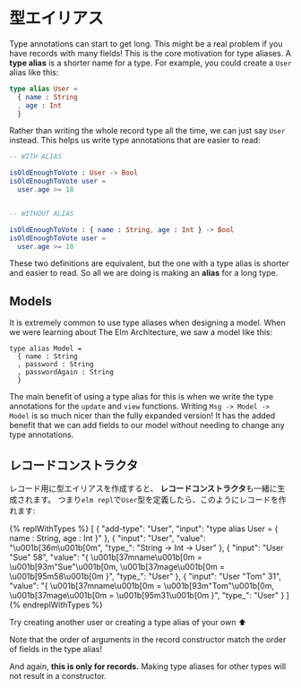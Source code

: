 <!--
# Type Aliases
-->
# 型エイリアス

<!--
Type annotations can start to get long. This might be a real problem if you have records with many fields! This is the core motivation for type aliases. A **type alias** is a shorter name for a type. For example, you could create a `User` alias like this:
-->
<!-- TODO -->
<!-- 元の文章：
Elmでは **型エイリアス** を作ることができます。 型エイリアスというのは単に他の型に短い名前をつけたものです。 このように定義できます:
-->
Type annotations can start to get long. This might be a real problem if you have records with many fields! This is the core motivation for type aliases. A **type alias** is a shorter name for a type. For example, you could create a `User` alias like this:

```elm
type alias User =
  { name : String
  , age : Int
  }
```

<!--
Rather than writing the whole record type all the time, we can just say `User` instead. This helps us write type annotations that are easier to read:
-->
<!-- TODO -->
<!-- 元の文章：
つまりこのレコード型をいつも書くのではなく、代わりに`User`と書くだけで済ませることができます。 例えば、型注釈をこのように短く書くことができます:
-->
Rather than writing the whole record type all the time, we can just say `User` instead. This helps us write type annotations that are easier to read:

```elm
-- WITH ALIAS

isOldEnoughToVote : User -> Bool
isOldEnoughToVote user =
  user.age >= 18


-- WITHOUT ALIAS

isOldEnoughToVote : { name : String, age : Int } -> Bool
isOldEnoughToVote user =
  user.age >= 18
```

<!--
These two definitions are equivalent, but the one with a type alias is shorter and easier to read. So all we are doing is making an **alias** for a long type.
-->
<!-- TODO -->
<!-- 元の文章：
型エイリアスを使わずに書けば`{ name : String, bio : String } -> Bool`のようになります。 **型エイリアスの主なポイントは短く明確な型注釈を書くのを助けることです。** これはアプリケーションが成長するにつれてより重要になってきます。 `updateBio`関数があるとします:
-->
These two definitions are equivalent, but the one with a type alias is shorter and easier to read. So all we are doing is making an **alias** for a long type.


<!--
## Models
-->
<!-- TODO -->
## Models

<!--
It is extremely common to use type aliases when designing a model. When we were learning about The Elm Architecture, we saw a model like this:
-->
<!-- TODO -->
It is extremely common to use type aliases when designing a model. When we were learning about The Elm Architecture, we saw a model like this:

```
type alias Model =
  { name : String
  , password : String
  , passwordAgain : String
  }
```

<!--
The main benefit of using a type alias for this is when we write the type annotations for the `update` and `view` functions. Writing `Msg -> Model -> Model` is so much nicer than the fully expanded version! It has the added benefit that we can add fields to our model without needing to change any type annotations.
-->
<!-- TODO -->
<!-- 元の文章：
まず、型エイリアスを使わない型注釈について考えてみましょう。 今度はアプリケーションが成長するにつれてユーザを表すフィールドが増えることを想像しましょう。 10個や100個のフィールドを`User`型に追加するかもしれません。 しかし`updateBio`関数に変更を加える必要はありません。 やったね！
-->
The main benefit of using a type alias for this is when we write the type annotations for the `update` and `view` functions. Writing `Msg -> Model -> Model` is so much nicer than the fully expanded version! It has the added benefit that we can add fields to our model without needing to change any type annotations.


<!--
## Record Constructors
-->
## レコードコンストラクタ

<!--
When you create a type alias specifically for a record, it also generates a **record constructor**. So if we define a `User` type alias, we can start building records like this:
-->
レコード用に型エイリアスを作成すると、 **レコードコンストラクタ**も一緒に生成されます。 つまり`elm repl`で`User`型を定義したら、このようにレコードを作れます:

{% replWithTypes %}
[
	{
		"add-type": "User",
		"input": "type alias User = { name : String, age : Int }"
	},
	{
		"input": "User",
		"value": "\u001b[36m<function>\u001b[0m",
		"type_": "String -> Int -> User"
	},
	{
		"input": "User \"Sue\" 58",
		"value": "{ \u001b[37mname\u001b[0m = \u001b[93m\"Sue\"\u001b[0m, \u001b[37mage\u001b[0m = \u001b[95m58\u001b[0m }",
		"type_": "User"
	},
	{
		"input": "User \"Tom\" 31",
		"value": "{ \u001b[37mname\u001b[0m = \u001b[93m\"Tom\"\u001b[0m, \u001b[37mage\u001b[0m = \u001b[95m31\u001b[0m }",
		"type_": "User"
	}
]
{% endreplWithTypes %}

Try creating another user or creating a type alias of your own ⬆️

<!--
Note that the order of arguments in the record constructor match the order of fields in the type alias!
-->
<!-- TODO -->
<!-- 元の文章：
引数は型の別名の定義に現れる順になります。 これはかなり便利です。
引数は型エイリアスの定義に現れる順になります。 これはかなり便利です。
-->
Note that the order of arguments in the record constructor match the order of fields in the type alias!

<!--
And again, **this is only for records.** Making type aliases for other types will not result in a constructor.
-->
<!-- TODO -->
<!-- 元の文章：
この機能はレコード型のためだけのものです。 レコード型ではない型のための型エイリアスを作成してもコンストラクタは生成されません。
-->
And again, **this is only for records.** Making type aliases for other types will not result in a constructor.
